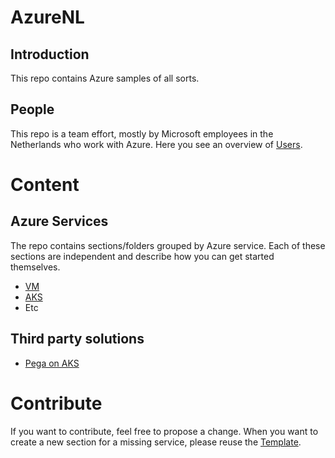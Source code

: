 # AzureNL  

## Introduction
This repo contains Azure samples of all sorts. 

## People
This repo is a team effort, mostly by Microsoft employees in the Netherlands who work with Azure. Here you see an overview of [Users](./users.md).

# Content
## Azure Services
The repo contains sections/folders grouped by Azure service. Each of these sections are independent and describe how you can get started themselves.
* [VM](./virtualmachines)
* [AKS](./aks)
* Etc

## Third party solutions

* [Pega on AKS](./3rdparty/pega)

# Contribute
If you want to contribute, feel free to propose a change. When you want to create a new section for a missing service, please reuse the [Template](./_template).
